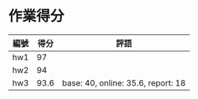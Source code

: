 # 作業得分

| 編號 | 得分 | 評語                               |
| ---- | ---- | ---------------------------------- |
| hw1  | 97   |                                    |
| hw2  | 94   |                                    |
| hw3  | 93.6 | base: 40, online: 35.6, report: 18 |

